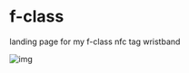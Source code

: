 # f-class
landing page for my f-class nfc tag wristband

![img](https://user-images.githubusercontent.com/6416201/156309677-0d33bbd0-893c-418c-ad2d-58d57cff3942.PNG)
